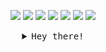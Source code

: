 <p align="center">
    <img src="https://user-images.githubusercontent.com/221550/85214611-167db180-b33b-11ea-9b84-4f1f8aab7428.gif">
    <img src="https://user-images.githubusercontent.com/221550/85214614-1e3d5600-b33b-11ea-8089-82fcbc1470bc.gif">
    <img src="https://user-images.githubusercontent.com/221550/85214617-21d0dd00-b33b-11ea-970d-2b51133103c9.gif">
    <img src="https://user-images.githubusercontent.com/221550/85214571-99ead300-b33a-11ea-8369-f2f8b5f9fd66.gif">
    <img src="https://user-images.githubusercontent.com/221550/85214582-af5ffd00-b33a-11ea-872e-a4c5cfe5a792.gif">
    <img src="https://user-images.githubusercontent.com/221550/85214563-8c354d80-b33a-11ea-9fc6-597ba3b51a6f.gif">
    <img src="https://user-images.githubusercontent.com/221550/85214568-935c5b80-b33a-11ea-8b2e-612d1b6cfb58.gif">
</p>

<details>
    <summary align="center"><samp>Hey there!</samp></summary>
    <hr>
    <img src="https://picresize.com/popup.html?images/rsz_stats.png" align="left" valign="middle">
    I’m <strong>Estefania</strong> (she/her). I’m  an  <code>Compter Science student</code> I also love cats, video games and k-pop.
    <hr>
    <p align="center">
        <br>
        <a href="https://twitter.com/Estefi_jim_gar"><kbd>say hi on twitter</kbd></a> <a href="https://www.instagram.com/estefi_jim/"><kbd>follow me on ig</kbd></a>  <a href="https://devpost.com/Estefaniajim?ref_content=user-portfolio&ref_feature=portfolio&ref_medium=global-nav"><kbd>check my devpost</kbd></a>  <a href="https://www.linkedin.com/in/estefania-jimenez-garcia-b6b81a13b/"><kbd>connect with my linkedin</kbd></a>
    </p>
</details>

